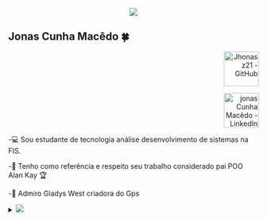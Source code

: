   <p align="center"><img src="https://i.imgur.com/A6bWGFl.gif"/></p>

## Jonas Cunha Macêdo 🍀

<p align="right">
    <a id="GitHub" href="https://github.com/Jhonasz21"><img width="70px" src="https://img.flaticon.com/icons/png/512/25/25231.png?size=1200x630f&pad=10,10,10,10&ext=png&bg=FFFFFFFF" alt="Jhonasz21 - GitHub" /></a></p>
   <p align="right"> 
     <a id="LinkedIn" href="https://www.linkedin.com/in/jonas-cunha-mac%C3%AAdo-3a9b71178/"><img width="70px" src="https://img.flaticon.com/icons/png/512/174/174857.png?size=1200x630f&pad=10,10,10,10&ext=png&bg=FFFFFFFF" alt="jonas Cunha Macêdo - LinkedIn" /></a> </p>


-:computer: Sou estudante de tecnologia análise desenvolvimento de sistemas na FIS. 
   
-:guitar:   Tenho como referência e respeito seu trabalho considerado pai POO Alan Kay :trophy:

-:princess: Admiro Gladys West criadora do Gps

<details>
<summary>
  <a href="https://github.com/Jhonasz21"><img src="https://img.shields.io/badge/-Expand%20to%20know%20more-b03544?style=for-the-badge" /></a>
</summary>



### Um pouco mais sobre mim
A pouco tempo atrás eu pedi ao Eterno aprender a aprender conheci então PNL.
A progração neuro-liguística é uma tecnologia que me dá base para ser autoditada com aprendizagem acelerada.
A realidade externa de um evento é igual para todos, e recebemos as informações através dos nossos canais sensoriais (NEURO), que passam por filtros (PROGRAMAÇÃO) e formam uma representação interna para a pessoa. Essa representação interna gera um estado na pessoa, ou seja, leva a diferentes emoções que acabam interferindo na fisiologia e também nos comportamentos, nas ações dessa pessoa, tanto aspecto verbal quanto não verbal (LINGUÍSTICA).
No meio desse processo me libertei do antiga profissão e hoje estudo com afinco para minha area que é o que me faz bem. 


### Programming Languages :scroll:
 
<img height="32" width="32" src="https://cdn.thekrishna.in/img/icon/java.svg" />&nbsp;
<img height="32" width="32" src="https://cdn.thekrishna.in/img/icon/javascript.svg" />&nbsp; 
<img height="32" width="32" src="https://cdn.thekrishna.in/img/icon/html5.svg" />&nbsp; 
<img height="32" width="32" src="https://cdn.thekrishna.in/img/icon/css3.svg" />&nbsp; 
<img height="32" width="32" src="https://cdn.thekrishna.in/img/icon/php.svg" />&nbsp; 

  
### Tools and Frameworks :hammer:


<img height="32" width="32" src="https://cdn.thekrishna.in/img/icon/git.svg" />&nbsp; 
<img height="32" width="32" src="https://cdn.thekrishna.in/img/icon/gimp.svg" />&nbsp; 
 <img height="32" width="32" src="https://pbs.twimg.com/profile_images/1235868806079057921/fTL08u_H_400x400.png" />&nbsp; 
  
<!-- footer --!>


   
<img src="https://imgur.com/rilHVxA.png"/>
